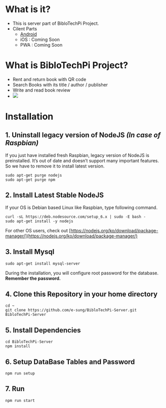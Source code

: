 # What is it?
* This is server part of BibloTechPi Project.
* Cilent Parts
  * [Android](https://github.com/e-sung/BibloTechAndroid)
  * iOS : Coming Soon
  * PWA : Coming Soon
  
# What is BibloTechPi Project?
* Rent and return book with QR code
* Search Books with its title / author / publisher
* Write and read book review 
* ![](http://blog.e-sung.net/wordpress/wp-content/uploads/2017/09/BibloTechPiDemo.gif)

# Installation 

## 1. Uninstall legacy version of NodeJS *(In case of Raspbian)*

If you just have installed fresh Raspbian, legacy version of NodeJS is preinstalled.
It’s out of date and doesn’t support many important features. So we have to remove it to install latest version.  

```
sudo apt-get purge nodejs   
sudo apt-get purge npm
```

## 2. Install Latest Stable NodeJS

If your OS is Debian based Linux like Raspbian, type following command.

```
curl -sL https://deb.nodesource.com/setup_6.x | sudo -E bash -
sudo apt-get install -y nodejs
```

For other OS users, check out [https://nodejs.org/ko/download/package-manager/](https://nodejs.org/ko/download/package-manager/) 

## 3. Install Mysql 

```
sudo apt-get install mysql-server 
```

During the installation, you will configure root password for the database. **Remember the password.**

## 4. Clone this Repository in your home directory
```
cd ~
git clone https://github.com/e-sung/BibloTechPi-Server.git BibloTechPi-Server
```

## 5. Install Dependencies
```
cd BibloTechPi-Server
npm install
```

## 6. Setup DataBase Tables  and Password
```
npm run setup
```

## 7. Run
```
npm run start
```
